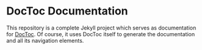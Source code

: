 # DocToc Documentation

This repository is a complete Jekyll project which serves as documentation for [DocToc](https://github.com/nounch/doctoc). Of course, it uses DocToc itself to generate the documentation and all its navigation elements.
